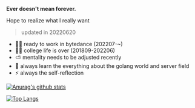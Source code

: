 **Ever doesn't mean forever.** 

Hope to realize what I really want 

> updated in 20220620

- 👨‍💻 ready to work in bytedance (202207-~)
- 👨‍🎓 college life is over (201809-202206)
- ⛅ mentality needs to be adjusted recently 
- 🌱 always learn the everything about the golang world and server field
- ⚡ always the self-reflection


[![Anurag's github stats](https://github-readme-stats.vercel.app/api?username=catwithtudou&show_icons=true&theme=radical&count_private=true)](https://github.com/anuraghazra/github-readme-stats)

[![Top Langs](https://github-readme-stats.vercel.app/api/top-langs/?username=catwithtudou&layout=compact&hide=Jupyter%20Notebook)](https://github.com/anuraghazra/github-readme-stats)
